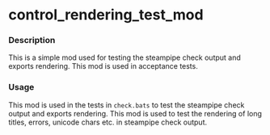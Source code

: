 # control_rendering_test_mod

### Description

This is a simple mod used for testing the steampipe check output and exports rendering. This mod is used in acceptance tests.

### Usage

This mod is used in the tests in `check.bats` to test the steampipe check output and exports rendering. This mod is used to test the rendering of long titles, errors, unicode chars etc. in steampipe check output.